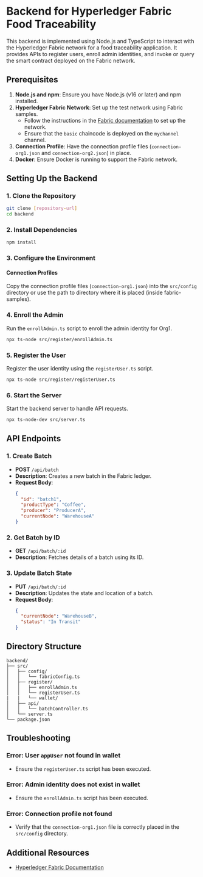 # Backend for Hyperledger Fabric Food Traceability

This backend is implemented using Node.js and TypeScript to interact with the Hyperledger Fabric network for a food traceability application. It provides APIs to register users, enroll admin identities, and invoke or query the smart contract deployed on the Fabric network.

## Prerequisites

1. **Node.js and npm**: Ensure you have Node.js (v16 or later) and npm installed.
2. **Hyperledger Fabric Network**: Set up the test network using Fabric samples.
   - Follow the instructions in the [Fabric documentation](https://hyperledger-fabric.readthedocs.io/) to set up the network.
   - Ensure that the `basic` chaincode is deployed on the `mychannel` channel.
3. **Connection Profile**: Have the connection profile files (`connection-org1.json` and `connection-org2.json`) in place.
4. **Docker**: Ensure Docker is running to support the Fabric network.

## Setting Up the Backend

### 1. Clone the Repository

```bash
git clone [repository-url]
cd backend
```

### 2. Install Dependencies

```bash
npm install
```

### 3. Configure the Environment

#### Connection Profiles

Copy the connection profile files (`connection-org1.json`) into the `src/config` directory or use the path to directory where it is placed (inside fabric-samples).

### 4. Enroll the Admin

Run the `enrollAdmin.ts` script to enroll the admin identity for Org1.

```bash
npx ts-node src/register/enrollAdmin.ts
```

### 5. Register the User

Register the user identity using the `registerUser.ts` script.

```bash
npx ts-node src/register/registerUser.ts
```

### 6. Start the Server

Start the backend server to handle API requests.

```bash
npx ts-node-dev src/server.ts
```

## API Endpoints

### 1. **Create Batch**

- **POST** `/api/batch`
- **Description**: Creates a new batch in the Fabric ledger.
- **Request Body**:
  ```json
  {
    "id": "batch1",
    "productType": "Coffee",
    "producer": "ProducerA",
    "currentNode": "WarehouseA"
  }
  ```

### 2. **Get Batch by ID**

- **GET** `/api/batch/:id`
- **Description**: Fetches details of a batch using its ID.

### 3. **Update Batch State**

- **PUT** `/api/batch/:id`
- **Description**: Updates the state and location of a batch.
- **Request Body**:
  ```json
  {
    "currentNode": "WarehouseB",
    "status": "In Transit"
  }
  ```

## Directory Structure

```plaintext
backend/
├── src/
│   ├── config/
│   │   └── fabricConfig.ts
│   ├── register/
│   │   ├── enrollAdmin.ts
│   │   └── registerUser.ts
|   |   └── wallet/
│   ├── api/
│   │   └── batchController.ts
│   └── server.ts
└── package.json
```

## Troubleshooting

### Error: User `appUser` not found in wallet

- Ensure the `registerUser.ts` script has been executed.

### Error: Admin identity does not exist in wallet

- Ensure the `enrollAdmin.ts` script has been executed.

### Error: Connection profile not found

- Verify that the `connection-org1.json` file is correctly placed in the `src/config` directory.

## Additional Resources

- [Hyperledger Fabric Documentation](https://hyperledger-fabric.readthedocs.io/)
